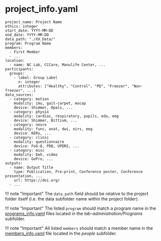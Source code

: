 # project_info.yaml
```
project_name: Project Name
ethics: integer
start_date: YYYY-MM-DD
end_date: YYYY-MM-DD
data_path: "./XX_Data/"
program: Program Name
members:
  - First Member
  - ...
location:
  - name: NC Lab, CCCare, Manulife Center, ...
participants:
  groups:
    - label: Group Label
      n: integer
      attributes: ["Healthy", "Control", "PD", "Freezer", "Non-freezer", ...]
data_sources:
  - category: motion
    modality: imu, gait-carpet, mocap
    device: Shimmer, Opals, ...
  - category: physio
    modality: cardiac, respiratory, pupils, eda, emg
    device: Shimmer, Bittium, ...
  - category: neuro
    modality: func, anat, dwi, nirs, eeg
    device: NIRx, ...
  - category: clinic
    modality: questionnaire
    device: FoG-Q, PDQ, UPDRS, ...
  - category: misc
    modality: beh, video
    device: GoPro, ...
outputs:
  - name: Output Title
    type: Publication, Pre-print, Conference poster, Conference presentation, ...
    url: https://doi.org/
  - ...
```

!!! note "Important"
    The ```data_path``` field should be relative to the project folder itself (i.e. the data subfolder name within the project folder).

!!! note "Important"
    The listed ```program``` should match a program name in the [programs_info.yaml](programs.md) files located in the *lab-administration/Programs* subfolder.

!!! note "Important"
    All listed ```members``` should match a member name in the [members_info.yaml](members.md) file located in the *people* subfolder.
